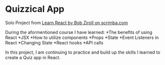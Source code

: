 # Quizzical App


Solo Project from [Learn React by Bob Ziroll on scrimba.com](https://scrimba.com/learn/learnreact)

During the aformentioned course I have learned:
*The benefits of using React
*JSX
*How to utilize components
*Props
*State
*Event Listeners in React
*Changing State
*React hooks
*API calls

In this project, I am continuing to practice and build up the skills I learned to create a Quiz app in React.